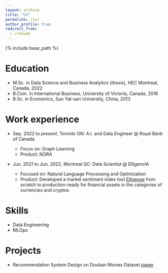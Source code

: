 ```yaml
---
layout: archive
title: "CV"
permalink: /cv/
author_profile: true
redirect_from:
  - /resume
---
```


{% include base_path %}

Education
======
* M.Sc. in Data Science and Business Analytics (*thesis*), HEC Montreal, Canada, 2022 
* B.Com. in International Business, University of Victoria, Canada, 2016
* B.Sc. in Economics, Sun Yat-sen University, China, 2013

Work experience
======
* Sep. 2022 to *present*, Toronto ON: A.I. and Data Engineer @ Royal Bank of Canada
  * Focus on: Graph Learning
  * Product: NORA

* Jun. 2021 to Jun. 2022, Montreal QC: Data Scientist @ ElligencIA
  * Focused on: Natural Language Processing and Optimization
  * Product: Developed a market sentiment index tool [Ellisense](https://ellisense.com/) from scratch to production-ready for financial assets in the categories of currencies and cryptos
  
Skills
======
* Data Engineering
* MLOps

Projects
======
* Recommendation System Design on Douban Movies Dataset [paper](https://reneeruifan.github.io/files/movie.pdf)